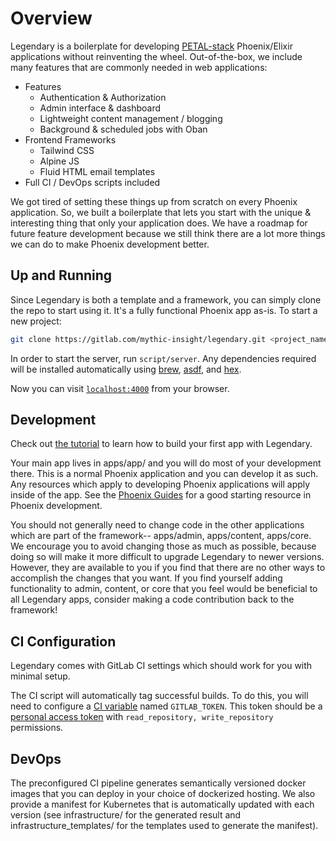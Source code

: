 # Overview

Legendary is a boilerplate for developing [PETAL-stack](https://changelog.com/posts/petal-the-end-to-end-web-stack)
Phoenix/Elixir applications without reinventing the wheel. Out-of-the-box, we
include many features that are commonly needed in web applications:

- Features
  - Authentication & Authorization
  - Admin interface & dashboard
  - Lightweight content management / blogging
  - Background & scheduled jobs with Oban
- Frontend Frameworks
  - Tailwind CSS
  - Alpine JS
  - Fluid HTML email templates
- Full CI / DevOps scripts included

We got tired of setting these things up from scratch on every Phoenix application.
So, we built a boilerplate that lets you start with the unique & interesting thing
that only your application does. We have a roadmap for future feature development
because we still think there are a lot more things we can do to make Phoenix
development better.

## Up and Running

Since Legendary is both a template and a framework, you can simply clone the repo
to start using it. It's a fully functional Phoenix app as-is. To start a new project:

```sh
git clone https://gitlab.com/mythic-insight/legendary.git <project_name>
```

In order to start the server, run `script/server`. Any dependencies required
will be installed automatically using [brew](https://brew.sh/),
[asdf](https://asdf-vm.com/#/), and [hex](https://hex.pm/).

Now you can visit [`localhost:4000`](http://localhost:4000) from your browser.

## Development

Check out [the tutorial](tutorial.md) to learn how to build your first app with
Legendary.

Your main app lives in apps/app/ and you will do most of your
development there. This is a normal Phoenix application and you can develop it
as such. Any resources which apply to developing Phoenix applications will apply
inside of the app. See the [Phoenix Guides](https://hexdocs.pm/phoenix/overview.html)
for a good starting resource in Phoenix development.

You should not generally need to change code in the other applications which
are part of the framework-- apps/admin, apps/content, apps/core. We encourage you
to avoid changing those as much as possible, because doing so will make it more
difficult to upgrade Legendary to newer versions. However, they are available to
you if you find that there are no other ways to accomplish the changes that you want.
If you find yourself adding functionality to admin, content, or core
that you feel would be beneficial to all Legendary apps, consider making a
code contribution back to the framework!

## CI Configuration

Legendary comes with GitLab CI settings which should work for you with minimal
setup.

The CI script will automatically tag successful builds. To do this, you will
need to configure a [CI variable](https://docs.gitlab.com/ee/ci/variables/) named
`GITLAB_TOKEN`. This token should be a
[personal access token](https://gitlab.com/-/profile/personal_access_tokens) with
`read_repository, write_repository` permissions.

## DevOps

The preconfigured CI pipeline generates semantically versioned docker images that
you can deploy in your choice of dockerized hosting. We also provide a manifest
for Kubernetes that is automatically updated with each version (see infrastructure/
for the generated result and infrastructure_templates/ for the templates used to
generate the manifest).
